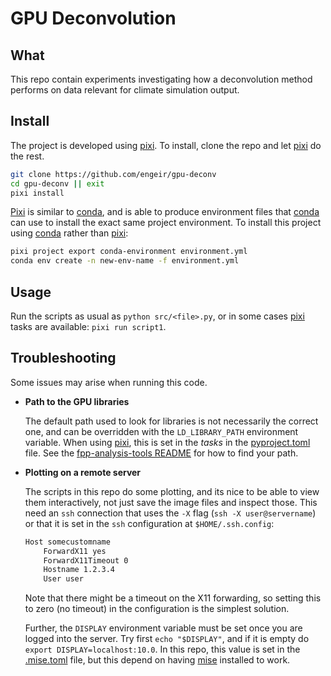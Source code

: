 # GPU Deconvolution

## What

This repo contain experiments investigating how a deconvolution method performs on data
relevant for climate simulation output.

## Install

The project is developed using [pixi]. To install, clone the repo and let [pixi] do the
rest.

```bash
git clone https://github.com/engeir/gpu-deconv
cd gpu-deconv || exit
pixi install
```

[Pixi] is similar to [conda], and is able to produce environment files that [conda] can
use to install the exact same project environment. To install this project using [conda]
rather than [pixi]:

```bash
pixi project export conda-environment environment.yml
conda env create -n new-env-name -f environment.yml
```

## Usage

Run the scripts as usual as `python src/<file>.py`, or in some cases [pixi] tasks are
available: `pixi run script1`.

## Troubleshooting

Some issues may arise when running this code.

- **Path to the GPU libraries**

  The default path used to look for libraries is not necessarily the correct one, and
  can be overridden with the `LD_LIBRARY_PATH` environment variable. When using [pixi],
  this is set in the _tasks_ in the [pyproject.toml](./pyproject.toml) file. See the
  [fpp-analysis-tools README](https://github.com/uit-cosmo/fpp-analysis-tools) for how
  to find your path.

- **Plotting on a remote server**

  The scripts in this repo do some plotting, and its nice to be able to view them
  interactively, not just save the image files and inspect those. This need an `ssh`
  connection that uses the `-X` flag (`ssh -X user@servername`) or that it is set in the
  `ssh` configuration at `$HOME/.ssh.config`:

  ```txt
  Host somecustomname
      ForwardX11 yes
      ForwardX11Timeout 0
      Hostname 1.2.3.4
      User user
  ```

  Note that there might be a timeout on the X11 forwarding, so setting this to zero (no
  timeout) in the configuration is the simplest solution.

  Further, the `DISPLAY` environment variable must be set once you are logged into the
  server. Try first `echo "$DISPLAY"`, and if it is empty do
  `export DISPLAY=localhost:10.0`. In this repo, this value is set in the
  [.mise.toml](./.mise.toml) file, but this depend on having [mise] installed to work.

[conda]: https://docs.conda.io/en/latest/index.html
[mise]: https://mise.jdx.dev/
[pixi]: https://pixi.dev/latest/
